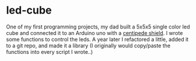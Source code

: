 # led-cube

One of my first programming projects, my dad built a 5x5x5 single color led cube and connected it to an Arduino uno with a [centipede shield](http://docs.macetech.com/doku.php/centipede_shield). I wrote some functions to control the leds. A year later I refactored a little, added it to a git repo, and made it a library (I originally would copy/paste the functions into every script I wrote..)

